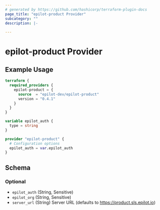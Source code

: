 ```yaml
---
# generated by https://github.com/hashicorp/terraform-plugin-docs
page_title: "epilot-product Provider"
subcategory: ""
description: |-
  
---
```


# epilot-product Provider



## Example Usage

```terraform
terraform {
  required_providers {
    epilot-product = {
      source  = "epilot-dev/epilot-product"
      version = "0.4.1"
    }
  }
}

variable epilot_auth {
  type = string
}

provider "epilot-product" {
  # Configuration options
  epilot_auth = var.epilot_auth
}
```

<!-- schema generated by tfplugindocs -->
## Schema

### Optional

- `epilot_auth` (String, Sensitive)
- `epilot_org` (String, Sensitive)
- `server_url` (String) Server URL (defaults to https://product.sls.epilot.io)
